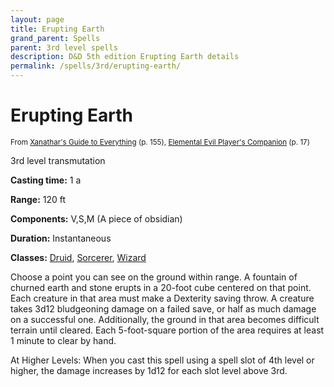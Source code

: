 ```yaml
---
layout: page
title: Erupting Earth
grand_parent: Spells
parent: 3rd level spells 
description: D&D 5th edition Erupting Earth details
permalink: /spells/3rd/erupting-earth/
---
```


# Erupting Earth

<small>From <a target="_blank" href="https://dnd.wizards.com/products/tabletop-games/rpg-products/xanathars-guide-everything">Xanathar's Guide to Everything</a> (p. 155), <a target="_blank" href="https://dnd.wizards.com/products/tabletop-games/rpg-products/player%E2%80%99s-companion">Elemental Evil Player's Companion</a> (p. 17)</small>


3rd level transmutation

**Casting time:** 1 a

**Range:** 120 ft

**Components:** V,S,M (A piece of obsidian)

**Duration:** Instantaneous

**Classes:** [Druid](/classes/druid/), [Sorcerer](/classes/sorcerer/), [Wizard](/classes/wizard/)

Choose a point you can see on the ground within range. A fountain of churned earth and stone erupts in a 20-foot cube centered on that point. Each creature in that area must make a Dexterity saving throw. A creature takes 3d12 bludgeoning damage on a failed save, or half as much damage on a successful one. Additionally, the ground in that area becomes difficult terrain until cleared. Each 5-foot-square portion of the area requires at least 1 minute to clear by hand.

   At Higher Levels: When you cast this spell using a spell slot of 4th level or higher, the damage increases by 1d12 for each slot level above 3rd.